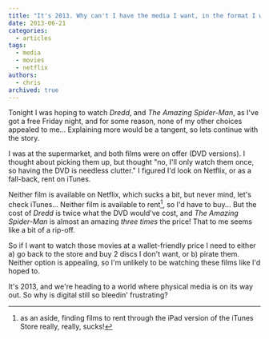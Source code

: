 ```yaml
---
title: "It's 2013. Why can't I have the media I want, in the format I want, for a fair price?"
date: 2013-06-21
categories:
  - articles
tags:
  - media
  - movies
  - netflix
authors:
  - chris
archived: true
---
```


Tonight I was hoping to watch _Dredd_, and _The Amazing Spider-Man_, as I've got a free Friday night, and for some reason, none of my other choices appealed to me... Explaining more would be a tangent, so lets continue with the story.

I was at the supermarket, and both films were on offer (DVD versions). I thought about picking them up, but thought "no, I'll only watch them once, so having the DVD is needless clutter." I figured I'd look on Netflix, or as a fall-back, rent on iTunes.

Neither film is available on Netflix, which sucks a bit, but never mind, let's check iTunes... Neither film is available to rent[^1], so I'd have to buy... But the cost of _Dredd_ is twice what the DVD would've cost, and _The Amazing Spider-Man_ is almost an amazing _three times_ the price! That to me seems like a bit of a rip-off.

So if I want to watch those movies at a wallet-friendly price I need to either a) go back to the store and buy 2 discs I don't want, or b) pirate them. Neither option is appealing, so I'm unlikely to be watching these films like I'd hoped to.

It's 2013, and we're heading to a world where physical media is on its way out. So why is digital still so bleedin' frustrating?

[^1]: as an aside, finding films to rent through the iPad version of the iTunes Store really, really, sucks!
